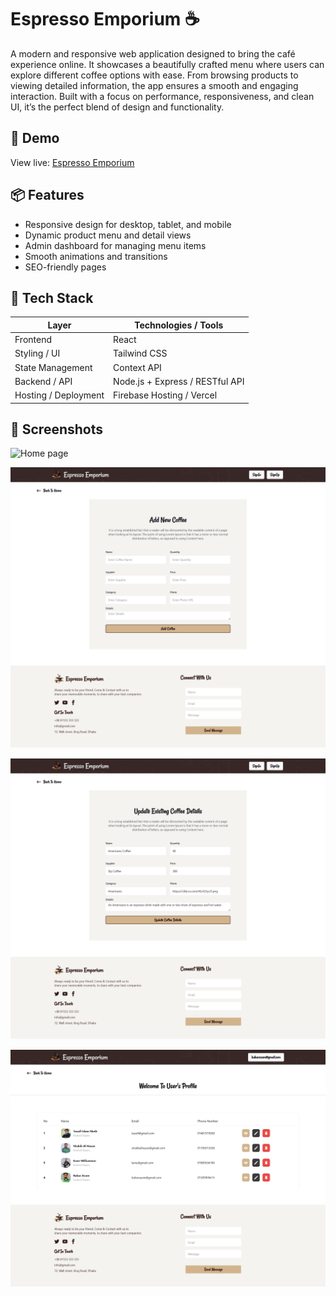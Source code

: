 # Espresso Emporium ☕

A modern and responsive web application designed to bring the café experience online.
It showcases a beautifully crafted menu where users can explore different coffee options with ease.
From browsing products to viewing detailed information, the app ensures a smooth and engaging interaction.
Built with a focus on performance, responsiveness, and clean UI, it’s the perfect blend of design and functionality.

## 🚀 Demo

View live: [Espresso Emporium](https://espresso-emporium-a4b34.web.app/)

## 📦 Features

- Responsive design for desktop, tablet, and mobile  
- Dynamic product menu and detail views  
- Admin dashboard for managing menu items  
- Smooth animations and transitions  
- SEO-friendly pages  

## 🧰 Tech Stack

| Layer         | Technologies / Tools     |
|----------------|----------------------------|
| Frontend        | React |
| Styling / UI     | Tailwind CSS |
| State Management | Context API |
| Backend / API     | Node.js + Express / RESTful API |
| Hosting / Deployment | Firebase Hosting / Vercel |

## 📸 Screenshots

![Home page](Espresso-Emporium-09-30-2025_11_08_AM.png)

![Add coffee page](<Espresso-Emporium-09-30-2025_11_09_AM (1).png>)

![Coffee update page](Espresso-Emporium-09-30-2025_11_09_AM.png)

![Users list](Espresso-Emporium-09-30-2025_11_11_AM.png)


